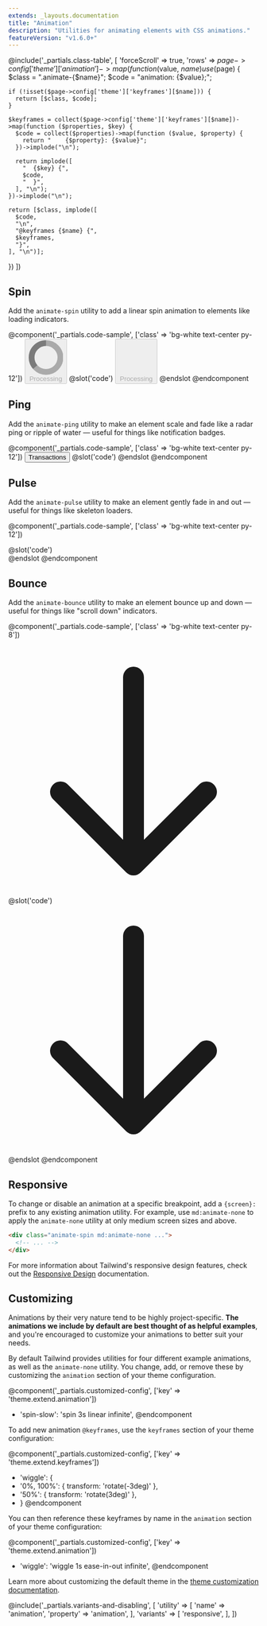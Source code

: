 ```yaml
---
extends: _layouts.documentation
title: "Animation"
description: "Utilities for animating elements with CSS animations."
featureVersion: "v1.6.0+"
---
```


@include('_partials.class-table', [
  'forceScroll' => true,
  'rows' => $page->config['theme']['animation']->map(function ($value, $name) use ($page) {
    $class = ".animate-{$name}";
    $code = "animation: {$value};";

    if (!isset($page->config['theme']['keyframes'][$name])) {
      return [$class, $code];
    }

    $keyframes = collect($page->config['theme']['keyframes'][$name])->map(function ($properties, $key) {
      $code = collect($properties)->map(function ($value, $property) {
        return "    {$property}: {$value}";
      })->implode("\n");

      return implode([
        "  {$key} {",
        $code,
        "  }",
      ], "\n");
    })->implode("\n");

    return [$class, implode([
      $code,
      "\n",
      "@keyframes {$name} {",
      $keyframes,
      "}",
    ], "\n")];
  })
])

## Spin

Add the `animate-spin` utility to add a linear spin animation to elements like loading indicators.

@component('_partials.code-sample', ['class' => 'bg-white text-center py-12'])
<span class="inline-flex rounded-md shadow-sm">
  <button type="button" class="inline-flex items-center px-4 py-2 border border-transparent text-base leading-6 font-medium rounded-md text-white bg-indigo-600 hover:bg-indigo-500 focus:outline-none focus:border-indigo-700 focus:shadow-outline-indigo active:bg-indigo-700 transition ease-in-out duration-150 cursor-not-allowed" disabled>
    <svg class="animate-spin -ml-1 mr-3 h-5 w-5 text-white" xmlns="http://www.w3.org/2000/svg" fill="none" viewBox="0 0 24 24">
      <circle class="opacity-25" cx="12" cy="12" r="10" stroke="currentColor" stroke-width="4"></circle>
      <path class="opacity-75" fill="currentColor" d="M4 12a8 8 0 018-8V0C5.373 0 0 5.373 0 12h4zm2 5.291A7.962 7.962 0 014 12H0c0 3.042 1.135 5.824 3 7.938l3-2.647z"></path>
    </svg>
    Processing
  </button>
</span>
@slot('code')
<button type="button" class="bg-indigo-600 ..." disabled>
  <svg class="animate-spin h-5 w-5 mr-3 ..." viewBox="0 0 24 24">
    <!-- ... -->
  </svg>
  Processing
</button>
@endslot
@endcomponent

## Ping

Add the `animate-ping` utility to make an element scale and fade like a radar ping or ripple of water — useful for things like notification badges.

@component('_partials.code-sample', ['class' => 'bg-white text-center py-12'])
<span class="relative inline-flex rounded-md shadow-sm">
  <button type="button" class="inline-flex items-center px-4 py-2 border border-gray-400 text-base leading-6 font-medium rounded-md text-gray-800 bg-white hover:text-gray-700 focus:outline-none focus:border-blue-300 focus:shadow-outline-blue active:text-gray-800 active:bg-gray-50 transition ease-in-out duration-150">
    Transactions
  </button>
  <span class="flex absolute h-3 w-3 top-0 right-0 -mt-1 -mr-1">
    <span class="animate-ping absolute inline-flex h-full w-full rounded-full bg-pink-400 opacity-75"></span>
    <span class="relative inline-flex rounded-full h-3 w-3 bg-pink-500"></span>
  </span>
</span>
@slot('code')
<span class="flex h-3 w-3">
  <span class="animate-ping absolute inline-flex h-full w-full rounded-full bg-pink-400 opacity-75"></span>
  <span class="relative inline-flex rounded-full h-3 w-3 bg-pink-500"></span>
</span>
@endslot
@endcomponent

## Pulse

Add the `animate-pulse` utility to make an element gently fade in and out — useful for things like skeleton loaders.

@component('_partials.code-sample', ['class' => 'bg-white text-center py-12'])
<div class="border border-gray-300 shadow rounded-md p-4 max-w-sm w-full mx-auto">
  <div class="flex space-x-4 animate-pulse">
    <div class="rounded-full bg-gray-400 h-12 w-12"></div>
    <div class="flex-1 space-y-4 py-1">
      <div class="h-4 bg-gray-400 rounded w-3/4"></div>
      <div class="space-y-2">
        <div class="h-4 bg-gray-400 rounded"></div>
        <div class="h-4 bg-gray-400 rounded w-5/6"></div>
      </div>
    </div>
  </div>
</div>
@slot('code')
<div class="border border-gray-300 shadow rounded-md p-4 max-w-sm w-full mx-auto">
  <div class="animate-pulse flex space-x-4">
    <div class="rounded-full bg-gray-400 h-12 w-12"></div>
    <div class="flex-1 space-y-4 py-1">
      <div class="h-4 bg-gray-400 rounded w-3/4"></div>
      <div class="space-y-2">
        <div class="h-4 bg-gray-400 rounded"></div>
        <div class="h-4 bg-gray-400 rounded w-5/6"></div>
      </div>
    </div>
  </div>
</div>
@endslot
@endcomponent

## Bounce

Add the `animate-bounce` utility to make an element bounce up and down — useful for things like "scroll down" indicators.

@component('_partials.code-sample', ['class' => 'bg-white text-center py-8'])
<div class="flex justify-center">
  <svg class="animate-bounce w-6 h-6 text-gray-900" fill="none" stroke-linecap="round" stroke-linejoin="round" stroke-width="2" viewBox="0 0 24 24" stroke="currentColor">
    <path d="M19 14l-7 7m0 0l-7-7m7 7V3"></path>
  </svg>
</div>
@slot('code')
<svg class="animate-bounce w-6 h-6 text-gray-900" fill="none" stroke-linecap="round" stroke-linejoin="round" stroke-width="2" viewBox="0 0 24 24" stroke="currentColor">
  <path d="M19 14l-7 7m0 0l-7-7m7 7V3"></path>
</svg>
@endslot
@endcomponent

## Responsive

To change or disable an animation at a specific breakpoint, add a `{screen}:` prefix to any existing animation utility. For example, use `md:animate-none` to apply the `animate-none` utility at only medium screen sizes and above.

```html
<div class="animate-spin md:animate-none ...">
  <!-- ... -->
</div>
```

For more information about Tailwind's responsive design features, check out the [Responsive Design](/docs/responsive-design) documentation.

## Customizing

Animations by their very nature tend to be highly project-specific. **The animations we include by default are best thought of as helpful examples**, and you're encouraged to customize your animations to better suit your needs.

By default Tailwind provides utilities for four different example animations, as well as the `animate-none` utility. You change, add, or remove these by customizing the `animation` section of your theme configuration.

@component('_partials.customized-config', ['key' => 'theme.extend.animation'])
+ 'spin-slow': 'spin 3s linear infinite',
@endcomponent

To add new animation `@keyframes`, use the `keyframes` section of your theme configuration:

@component('_partials.customized-config', ['key' => 'theme.extend.keyframes'])
+ 'wiggle': {
+   '0%, 100%': { transform: 'rotate(-3deg)' },
+   '50%': { transform: 'rotate(3deg)' },
+ }
@endcomponent

You can then reference these keyframes by name in the `animation` section of your theme configuration:

@component('_partials.customized-config', ['key' => 'theme.extend.animation'])
+ 'wiggle': 'wiggle 1s ease-in-out infinite',
@endcomponent

Learn more about customizing the default theme in the [theme customization documentation](/docs/theme#customizing-the-default-theme).

@include('_partials.variants-and-disabling', [
    'utility' => [
        'name' => 'animation',
        'property' => 'animation',
    ],
    'variants' => [
        'responsive',
    ],
])
